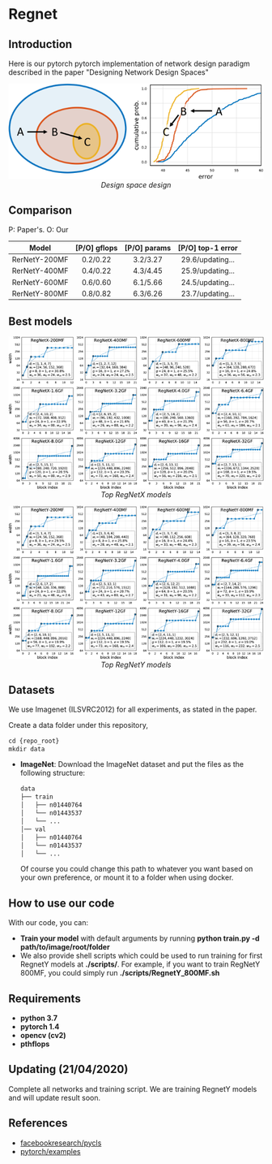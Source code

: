 # Regnet

## Introduction

Here is our pytorch pytorch implementation of network design paradigm described in the paper "Designing Network Design Spaces"
<p align="center">
  <img src="demo/x1.png"><br/>
  <i>Design space design</i>
</p>

## Comparison

P: Paper's. O: Our

| Model | [P/O] gflops | [P/O] params |  [P/O] top-1 error |
| :------: | :------: | :------: | :-----: |
| RerNetY-200MF | 0.2/0.22 | 3.2/3.27 | 29.6/updating... |
| RerNetY-400MF | 0.4/0.22 | 4.3/4.45 | 25.9/updating... |
| RerNetY-600MF | 0.6/0.60 | 6.1/5.66 | 24.5/updating... |
| RerNetY-800MF | 0.8/0.82 | 6.3/6.26 | 23.7/updating... |


## Best models

<p align="center">
  <img src="demo/x29.png"><br/>
  <i>Top RegNetX models</i>
</p>

<p align="center">
  <img src="demo/x30.png"><br/>
  <i>Top RegNetY models</i>
</p>


## Datasets

We use Imagenet (ILSVRC2012) for all experiments, as stated in the paper.

Create a data folder under this repository,

```
cd {repo_root}
mkdir data
```

- **ImageNet**:
  Download the ImageNet dataset and put the files as the following structure:
  ```
  data
  ├── train
  │   ├── n01440764
  │   └── n01443537
  │   └── ...
  │── val
  │   ├── n01440764
  │   └── n01443537
  │   └── ...
  ```
  Of course you could change this path to whatever you want based on your own preference, or mount it to a folder when using docker.

## How to use our code

With our code, you can:

* **Train your model** with default arguments by running **python train.py -d path/to/image/root/folder**
* We also provide shell scripts which could be used to run training for first RegnetY models at **./scripts/**. For example, if you want to train RegNetY 800MF, you could simply run **./scripts/RegnetY_800MF.sh** 
## Requirements

* **python 3.7**
* **pytorch 1.4**
* **opencv (cv2)**
* **pthflops**

## Updating (21/04/2020)
Complete all networks and training script. We are training RegnetY models and will update result soon.

## References

- [facebookresearch/pycls](https://github.com/facebookresearch/pycls)
- [pytorch/examples](https://github.com/pytorch/examples)
